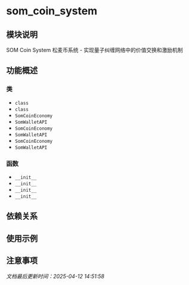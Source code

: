 # som_coin_system

## 模块说明
SOM Coin System
松麦币系统 - 实现量子纠缠网络中的价值交换和激励机制

## 功能概述

### 类

- `class`
- `class`
- `SomCoinEconomy`
- `SomWalletAPI`
- `SomCoinEconomy`
- `SomWalletAPI`
- `SomCoinEconomy`
- `SomWalletAPI`

### 函数

- `__init__`
- `__init__`
- `__init__`
- `__init__`

## 依赖关系

## 使用示例

## 注意事项

*文档最后更新时间：2025-04-12 14:51:58*